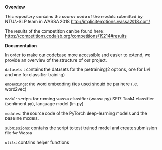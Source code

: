 **Overview**

This repository contains the source code of the models submitted by NTUA-SLP team in WASSA 2018 
http://implicitemotions.wassa2018.com/

The results of the competition can be found here:
https://competitions.codalab.org/competitions/19214#results

**Documentation**

In order to make our codebase more accessible and easier to extend, we provide an overview of the structure of our project. 

`datasets` : contains the datasets for the pretraining(2 options, one for LM and one for classifier training)

`embeddings`: the word embedding files used should be put here (i.e. word2vec)

`model`: scripts for running wassa classifier (wassa.py) SE17 Task4 classifier (sentiment.py), language model (lm.py)

`modules`: the source code of the PyTorch deep-learning models and the baseline models.

`submissions`: contains the script to test trained model and create submission file for Wassa

`utils`: contains helper functions